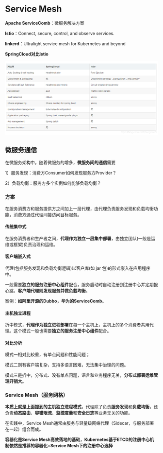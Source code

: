 # Service Mesh

**Apache ServiceComb**：微服务解决方案

**lstio**：Connect, secure, control, and observe services.

**linkerd**：Ultralight service mesh for Kubernetes and beyond



**SpringCloud对比Istio**

![SpringCloud对比Istio](pics/640.png)



## 微服务通信

在微服务架构中，随着微服务的增多，**微服务间的通信**需要

1）服务发现：消费方Consumer如何发现服务方Provider？

2）负载均衡：服务方多个实例如何能够负载均衡？

### 方案

在服务消费方和服务提供方之间加上一层代理，由代理负责服务发现和负载均衡功能，消费方通过代理间接访问目标服务。

#### 传统集中式

在服务消费者和生产者之间，**代理作为独立一层集中部署**，由独立团队(一般是运维或框架)负责治理和运维。

#### 客户端嵌入式

代理(包括服务发现和负载均衡逻辑)以客户库(如 jar 包)的形式嵌入在应用程序中。

一般需要**独立的服务注册中心组件**配合，服务启动时自动注册到注册中心并定期报心跳，**客户端代理则发现服务并做负载均衡**。

案例：**如阿里开源的Dubbo，华为的ServiceComb**。

#### 主机独立进程

折中模式，**代理作为独立进程部署**在每一个主机上，主机上的多个消费者共用代理。这个模式一般也需要**独立的服务注册中心组件**配合。

#### 对比分析

模式一相对比较重，有单点问题和性能问题；

模式二则有客户端复杂，支持多语言困难，无法集中治理的问题。

模式三是折中，分布式、没有单点问题，语言和业务程序无关，**分布式部署运维管理开销大**。

### Service Mesh（服务网格）

**本质上就是上面提到的主机独立进程模式**，代理除了负责**服务发现**和**负载均衡**，还负责**动态路由**、**容错限流**、**监控度量**和**安全日志**等业务无关的功能。

在实践中，Service Mesh通常由服务与轻量级网络代理（Sidecar，与服务部署在一起）组合而成。

**容器化是Service Mesh高效落地的基础**，**Kubernetes基于ETCD的注册中心机制依然是推荐的容器化+Service Mesh下的注册中心选择**